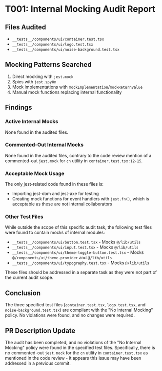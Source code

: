 # T001: Internal Mocking Audit Report

## Files Audited
- `__tests__/components/ui/container.test.tsx`
- `__tests__/components/ui/logo.test.tsx`
- `__tests__/components/ui/noise-background.test.tsx`

## Mocking Patterns Searched
1. Direct mocking with `jest.mock`
2. Spies with `jest.spyOn`
3. Mock implementations with `mockImplementation`/`mockReturnValue`
4. Manual mock functions replacing internal functionality

## Findings

### Active Internal Mocks
None found in the audited files.

### Commented-Out Internal Mocks
None found in the audited files, contrary to the code review mention of a commented-out `jest.mock` for `cn` utility in `container.test.tsx:12-15`.

### Acceptable Mock Usage
The only jest-related code found in these files is:
- Importing jest-dom and jest-axe for testing
- Creating mock functions for event handlers with `jest.fn()`, which is acceptable as these are not internal collaborators

### Other Test Files
While outside the scope of this specific audit task, the following test files were found to contain mocks of internal modules:
- `__tests__/components/ui/button.test.tsx` - Mocks `@/lib/utils`
- `__tests__/components/ui/input.test.tsx` - Mocks `@/lib/utils`
- `__tests__/components/ui/theme-toggle-button.test.tsx` - Mocks `@/components/ui/theme-provider` and `@/lib/utils`
- `__tests__/components/ui/typography.test.tsx` - Mocks `@/lib/utils`

These files should be addressed in a separate task as they were not part of the current audit scope.

## Conclusion
The three specified test files (`container.test.tsx`, `logo.test.tsx`, and `noise-background.test.tsx`) are compliant with the "No Internal Mocking" policy. No violations were found, and no changes were required.

## PR Description Update
The audit has been completed, and no violations of the "No Internal Mocking" policy were found in the specified test files. Specifically, there is no commented-out `jest.mock` for the `cn` utility in `container.test.tsx` as mentioned in the code review - it appears this issue may have been addressed in a previous commit.